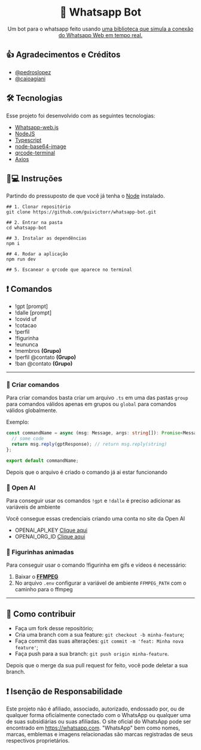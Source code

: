 <h1 align='center'>🤖 Whatsapp Bot</h1>
<p align='center'>Um bot para o whatsapp feito usando <a href="https://github.com/pedroslopez/whatsapp-web.js">uma biblioteca que simula a conexão do Whatsapp Web em tempo real.</a></p>

## 👍 Agradecimentos e Créditos

- [@pedroslopez](https://github.com/pedroslopez)
- [@caioagiani](https://github.com/caioagiani)

## 🛠 Tecnologias

Esse projeto foi desenvolvido com as seguintes tecnologias:

- [Whatsapp-web.js](https://github.com/pedroslopez/whatsapp-web.js)
- [NodeJS](https://nodejs.org/)
- [Typescript](https://typescriptlang.org/)
- [node-base64-image]()
- [qrcode-terminal](https://www.npmjs.com/package/node-base64-image)
- [Axios](https://www.npmjs.com/package/axios)

## 📱💻 Instruções

Partindo do pressuposto de que você já tenha o [Node](https://nodejs.org) instalado.

```
## 1. Clonar repositório
git clone https://github.com/guivictorr/whatsapp-bot.git

## 2. Entrar na pasta
cd whatsapp-bot

## 3. Instalar as dependências
npm i

## 4. Rodar a aplicação
npm run dev

## 5. Escanear o qrcode que aparece no terminal
```

## ❗ Comandos

- !gpt [prompt]
- !dalle [prompt]
- !covid uf
- !cotacao
- !perfil
- !figurinha
- !eununca
- !membros **(Grupo)**
- !perfil @contato **(Grupo)**
- !ban @contato **(Grupo)**

---

### 🔨 Criar comandos

Para criar comandos basta criar um arquivo `.ts` em uma das pastas `group` para comandos válidos apenas em grupos ou `global` para comandos válidos globalmente.

Exemplo:

```ts
const commandName = async (msg: Message, args: string[]): Promise<Message> => {
  // some code
  return msg.reply(gptResponse); // return msg.reply(string)
};

export default commandName;
```

Depois que o arquivo é criado o comando já ai estar funcionando

### 🤖 Open AI

Para conseguir usar os comandos `!gpt` e `!dalle` é preciso adicionar as variáveis de ambiente

Você consegue essas credenciais criando uma conta no site da Open AI

- OPENAI_API_KEY [Clique aqui](https://beta.openai.com/account/api-keys)
- OPENAI_ORG_ID [Clique aqui](https://beta.openai.com/account/org-settings)

### 📌 Figurinhas animadas

Para conseguir usar o comando !figurinha em gifs e vídeos é necessário:

1. Baixar o **[FFMPEG](https://ffmpeg.org/)**
2. No arquivo `.env` configurar a variável de ambiente `FFMPEG_PATH` com o caminho
   para o ffmpeg

---

## 🤔 Como contribuir

- Faça um fork desse repositório;
- Cria uma branch com a sua feature: `git checkout -b minha-feature`;
- Faça commit das suas alterações: `git commit -m 'feat: Minha nova feature'`;
- Faça push para a sua branch: `git push origin minha-feature`.

Depois que o merge da sua pull request for feito, você pode deletar a sua branch.

## ❗ Isenção de Responsabilidade

Este projeto não é afiliado, associado, autorizado, endossado por,
ou de qualquer forma oficialmente conectado com o WhatsApp ou qualquer
uma de suas subsidiárias ou suas afiliadas. O site oficial do WhatsApp pode ser encontrado em https://whatsapp.com.
"WhatsApp" bem como nomes, marcas, emblemas e imagens relacionadas são marcas registradas de seus respectivos proprietários.
